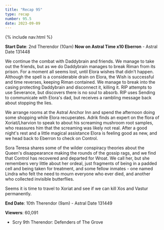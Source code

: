 ```yaml
---
title: "Recap 95"
type: recap
number: 95.5
date: 2023-09-09
---
```


{% include nav.html %}

**Start Date**: 2nd Therendor (10am) **Now on Astral Time x10 Eberron** - Astral Date 131448

We continue the combat with Daddybrain and friends. We manage to take out the friends, but as we do Daddybrain manages to break Riman from its prison. For a moment all seems lost, until Elora wishes that didn't happen. Although the spell is a considerable drain on Elora, the Wish is successful and time reverses, keeping Riman contained. We manage to break into the casing protecting Daddybrain and disconnect it, killing it. RIP attempts to use Severance, but discovers there is no soul to absorb. RIP uses Sending to communicate with Elora's dad, but receives a rambling message back about stopping the lies.

We arrange rooms at the Astral Anchor Inn and spend the afternoon doing some shopping while Elora recuperates. Adrik finds an expert on the flora of Xoriat/Lharvion to speak to about his screaming mushroom root samples, who reassures him that the screaming was likely not real. After a good night's rest and a little magical assistance Elora is feeling good as new, and we head back to Eberron to check on Control.

Sora Teresa shares some of the wilder conspiracy theories about the Queen's disappearance making the rounds of the gossip rags, and we find that Control has recovered and departed for Wroat. We call her, but she remembers very little about her ordeal, just fragments of being in a padded cell and being taken for treatment, and some fellow inmates - one named Lindra who felt the need to mourn everyone who ever died, and another who collected invisible butterflies.

Seems it is time to travel to Xoriat and see if we can kill Xos and Vastur permanently.

**End Date**: 10th Therendor (9am) - Astral Date 131449

**Viewers**: 60,091
- Scry 9th Therendor: Defenders of The Grove
